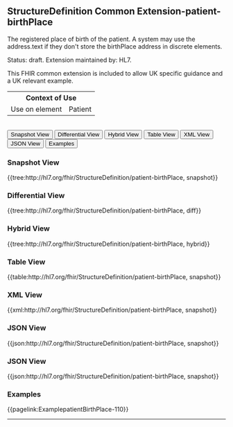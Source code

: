 ## StructureDefinition Common Extension-patient-birthPlace

The registered place of birth of the patient. A system may use the address.text if they don't store the birthPlace address in discrete elements.

Status: draft. Extension maintained by: HL7.

This FHIR common extension is included to allow UK specific guidance and a UK relevant example. 

<table id="assets">
<tr>
<th colspan="2">Context of Use</th>
</tr>
<tr>
<td>Use on element</td>
<td>Patient</td>
</tr>
</table>
<br/>


<div class="tab">
 <button class="tablinks active" onclick="openTab(event, 'Snapshot View')">Snapshot View</button>
  <button class="tablinks" onclick="openTab(event, 'Differential View')">Differential View</button>
  <button class="tablinks" onclick="openTab(event, 'Hybrid View')">Hybrid View</button>
   <button class="tablinks" onclick="openTab(event, 'Table View')">Table View</button>
   <button class="tablinks" onclick="openTab(event, 'XML View')">XML View</button>
   <button class="tablinks" onclick="openTab(event, 'JSON View')">JSON View</button>
  <button class="tablinks" onclick="openTab(event, 'Examples')">Examples</button>
</div>

<div id="Snapshot View" class="tabcontent" style="display:block">
  <h3>Snapshot View</h3>
{{tree:http://hl7.org/fhir/StructureDefinition/patient-birthPlace, snapshot}}
</div>

<div id="Differential View" class="tabcontent">
  <h3>Differential View</h3>
{{tree:http://hl7.org/fhir/StructureDefinition/patient-birthPlace, diff}}
</div>

<div id="Hybrid View" class="tabcontent">
  <h3>Hybrid View</h3>
{{tree:http://hl7.org/fhir/StructureDefinition/patient-birthPlace, hybrid}}
</div>

<div id="Table View" class="tabcontent">
  <h3>Table View</h3>
{{table:http://hl7.org/fhir/StructureDefinition/patient-birthPlace, snapshot}}
</div>
<div id="XML View" class="tabcontent">
  <h3>XML View</h3>
{{xml:http://hl7.org/fhir/StructureDefinition/patient-birthPlace, snapshot}}
</div>
<div id="JSON View" class="tabcontent">
  <h3>JSON View</h3>
{{json:http://hl7.org/fhir/StructureDefinition/patient-birthPlace, snapshot}}
</div>
<div id="JSON View" class="tabcontent">
  <h3>JSON View</h3>
{{json:http://hl7.org/fhir/StructureDefinition/patient-birthPlace, snapshot}}
</div>
<div id="Examples" class="tabcontent">
  <h3>Examples</h3>
  {{pagelink:ExamplepatientBirthPlace-110}}
</div>

---